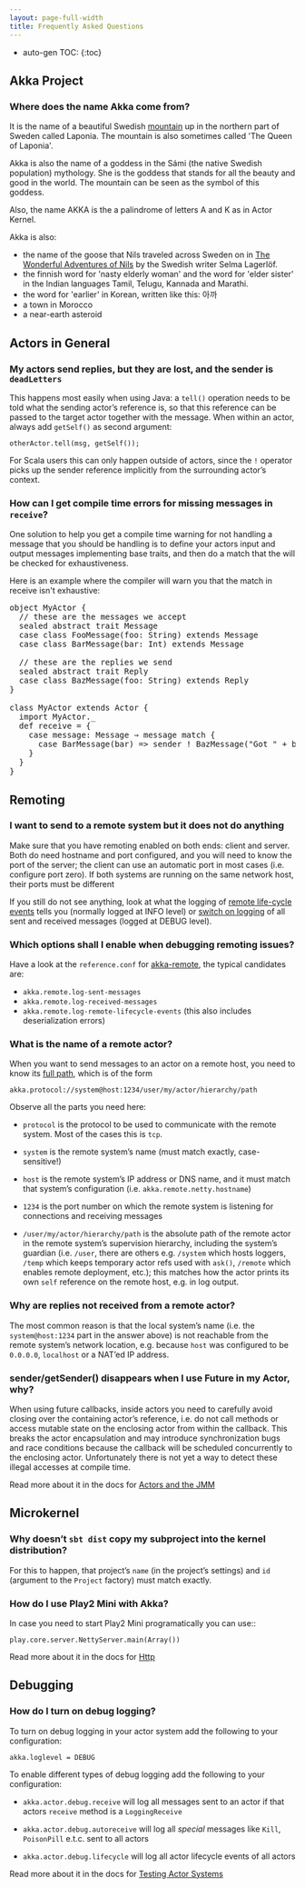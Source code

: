 ```yaml
---
layout: page-full-width
title: Frequently Asked Questions
---
```


* auto-gen TOC:
{:toc}

## Akka Project

### Where does the name Akka come from?

It is the name of a beautiful Swedish [mountain](https://lh4.googleusercontent.com/-z28mTALX90E/UCOsd249TdI/AAAAAAAAAB0/zGyNNZla-zY/w442-h331/akka-beautiful-panorama.jpg)
up in the northern part of Sweden called Laponia. The mountain is also sometimes
called 'The Queen of Laponia'.

Akka is also the name of a goddess in the Sámi (the native Swedish population)
mythology. She is the goddess that stands for all the beauty and good in the
world. The mountain can be seen as the symbol of this goddess.

Also, the name AKKA is the a palindrome of letters A and K as in Actor Kernel.

Akka is also:
* the name of the goose that Nils traveled across Sweden on in [The Wonderful Adventures of Nils](http://en.wikipedia.org/wiki/The_Wonderful_Adventures_of_Nils) by the Swedish writer Selma Lagerlöf.
* the finnish word for 'nasty elderly woman' and the word for 'elder sister' in the Indian languages Tamil, Telugu, Kannada and Marathi.
* the word for 'earlier' in Korean, written like this: 아까
* a town in Morocco
* a near-earth asteroid

## Actors in General

### My actors send replies, but they are lost, and the sender is `deadLetters`

This happens most easily when using Java: a `tell()` operation needs to be told
what the sending actor’s reference is, so that this reference can be passed to
the target actor together with the message. When within an actor, always add
`getSelf()` as second argument:

    otherActor.tell(msg, getSelf());

For Scala users this can only happen outside of actors, since the `!` operator
picks up the sender reference implicitly from the surrounding actor’s context.

### How can I get compile time errors for missing messages in `receive`?

One solution to help you get a compile time warning for not handling a message
that you should be handling is to define your actors input and output messages
implementing base traits, and then do a match that the will be checked for
exhaustiveness.

Here is an example where the compiler will warn you that the match in
receive isn't exhaustive:

<pre class="prettyprint lang-scala linenums">
object MyActor {
  // these are the messages we accept
  sealed abstract trait Message
  case class FooMessage(foo: String) extends Message
  case class BarMessage(bar: Int) extends Message

  // these are the replies we send
  sealed abstract trait Reply
  case class BazMessage(foo: String) extends Reply
}

class MyActor extends Actor {
  import MyActor._
  def receive = {
    case message: Message ⇒ message match {
      case BarMessage(bar) => sender ! BazMessage("Got " + bar)
    }
  }
}
</pre>

## Remoting

### I want to send to a remote system but it does not do anything

Make sure that you have remoting enabled on both ends: client and server. Both
do need hostname and port configured, and you will need to know the port of the
server; the client can use an automatic port in most cases (i.e. configure port
zero). If both systems are running on the same network host, their ports must
be different

If you still do not see anything, look at what the logging of [remote
life-cycle
events](http://doc.akka.io/docs/akka/current/scala/remoting.html#Remote_Events)
tells you (normally logged at INFO level) or [switch on
logging](https://github.com/akka/akka/blob/current/akka-remote/src/main/resources/reference.conf#L66)
of all sent and received messages (logged at DEBUG level).

### Which options shall I enable when debugging remoting issues?

Have a look at the `reference.conf` for [akka-remote](http://doc.akka.io/docs/akka/current/general/configuration.html#akka-remote), the typical candidates are:
* `akka.remote.log-sent-messages`
* `akka.remote.log-received-messages`
* `akka.remote.log-remote-lifecycle-events` (this also includes deserialization errors)

### What is the name of a remote actor?

When you want to send messages to an actor on a remote host, you need to know
its [full path](http://doc.akka.io/docs/akka/current/general/addressing.html),
which is of the form

    akka.protocol://system@host:1234/user/my/actor/hierarchy/path

Observe all the parts you need here:

* `protocol` is the protocol to be used to communicate with the remote system. 
   Most of the cases this is `tcp`.

* `system` is the remote system’s name (must match exactly, case-sensitive!)

* `host` is the remote system’s IP address or DNS name, and it must match that
  system’s configuration (i.e. `akka.remote.netty.hostname`)

* `1234` is the port number on which the remote system is listening for
  connections and receiving messages

* `/user/my/actor/hierarchy/path` is the absolute path of the remote actor in
  the remote system’s supervision hierarchy, including the system’s guardian
  (i.e. `/user`, there are others e.g. `/system` which hosts loggers, `/temp`
  which keeps temporary actor refs used with `ask()`, `/remote` which enables
  remote deployment, etc.); this matches how the actor prints its own `self`
  reference on the remote host, e.g. in log output.

### Why are replies not received from a remote actor?

The most common reason is that the local system’s name (i.e. the
`system@host:1234` part in the answer above) is not reachable from the remote
system’s network location, e.g. because `host` was configured to be `0.0.0.0`,
`localhost` or a NAT’ed IP address.

### sender/getSender() disappears when I use Future in my Actor, why?

When using future callbacks, inside actors you need to carefully avoid closing over
the containing actor’s reference, i.e. do not call methods or access mutable state
on the enclosing actor from within the callback. This breaks the actor encapsulation
and may introduce synchronization bugs and race conditions because the callback will
be scheduled concurrently to the enclosing actor. Unfortunately there is not yet a way
to detect these illegal accesses at compile time.

Read more about it in the docs for [Actors and the JMM](http://doc.akka.io/docs/akka/current/general/jmm.html#Actors_and_shared_mutable_state)

## Microkernel

### Why doesn’t `sbt dist` copy my subproject into the kernel distribution?

For this to happen, that project’s `name` (in the project’s settings) and `id`
(argument to the `Project` factory) must match exactly.

### How do I use Play2 Mini with Akka?

In case you need to start Play2 Mini programatically you can use::

    play.core.server.NettyServer.main(Array())

Read more about it in the docs for [Http](http://doc.akka.io/docs/akka/current/modules/http.html)

## Debugging

### How do I turn on debug logging?

To turn on debug logging in your actor system add the following to your configuration:

`akka.loglevel = DEBUG`

To enable different types of debug logging add the following to your configuration:

* `akka.actor.debug.receive` will log all messages sent to an actor if that actors `receive` method is a `LoggingReceive`

* `akka.actor.debug.autoreceive` will log all _special_ messages like `Kill`, `PoisonPill` e.t.c. sent to all actors

* `akka.actor.debug.lifecycle` will log all actor lifecycle events of all actors

Read more about it in the docs for [Testing Actor Systems](http://doc.akka.io/docs/akka/current/scala/testing.html#Tracing_Actor_Invocations)
